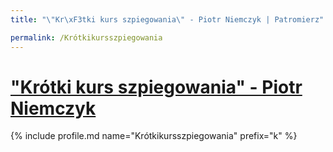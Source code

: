 ```yaml
---
title: "\"Kr\xF3tki kurs szpiegowania\" - Piotr Niemczyk | Patromierz"

permalink: /Krótkikursszpiegowania
---
```


# ["Krótki kurs szpiegowania" - Piotr Niemczyk](https://patronite.pl/Krótkikursszpiegowania)

{% include profile.md name="Krótkikursszpiegowania" prefix="k" %}
